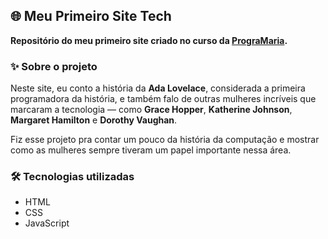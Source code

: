 ## 🌐 Meu Primeiro Site Tech

**Repositório do meu primeiro site criado no curso da [PrograMaria](https://www.programaria.org/).**

### ✨ Sobre o projeto

Neste site, eu conto a história da **Ada Lovelace**, considerada a primeira programadora da história, e também falo de outras mulheres incríveis que marcaram a tecnologia — como **Grace Hopper**, **Katherine Johnson**, **Margaret Hamilton** e **Dorothy Vaughan**.

Fiz esse projeto pra contar um pouco da história da computação e mostrar como as mulheres sempre tiveram um papel importante nessa área.

### 🛠️ Tecnologias utilizadas

- HTML  
- CSS  
- JavaScript
